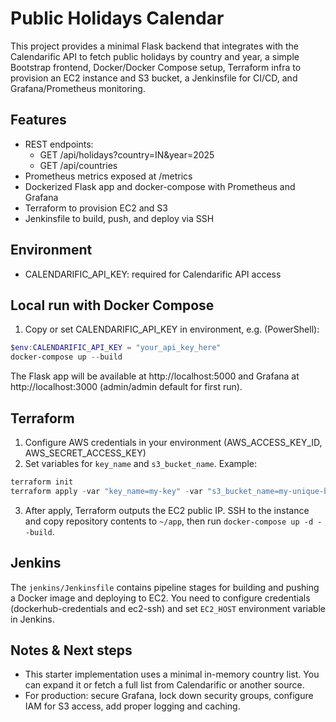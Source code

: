 # Public Holidays Calendar

This project provides a minimal Flask backend that integrates with the Calendarific API to fetch public holidays by country and year, a simple Bootstrap frontend, Docker/Docker Compose setup, Terraform infra to provision an EC2 instance and S3 bucket, a Jenkinsfile for CI/CD, and Grafana/Prometheus monitoring.

## Features
- REST endpoints:
  - GET /api/holidays?country=IN&year=2025
  - GET /api/countries
- Prometheus metrics exposed at /metrics
- Dockerized Flask app and docker-compose with Prometheus and Grafana
- Terraform to provision EC2 and S3
- Jenkinsfile to build, push, and deploy via SSH

## Environment
- CALENDARIFIC_API_KEY: required for Calendarific API access

## Local run with Docker Compose
1. Copy or set CALENDARIFIC_API_KEY in environment, e.g. (PowerShell):

```powershell
$env:CALENDARIFIC_API_KEY = "your_api_key_here"
docker-compose up --build
```

The Flask app will be available at http://localhost:5000 and Grafana at http://localhost:3000 (admin/admin default for first run).

## Terraform
1. Configure AWS credentials in your environment (AWS_ACCESS_KEY_ID, AWS_SECRET_ACCESS_KEY)
2. Set variables for `key_name` and `s3_bucket_name`. Example:

```powershell
terraform init
terraform apply -var "key_name=my-key" -var "s3_bucket_name=my-unique-bucket-name"
```

3. After apply, Terraform outputs the EC2 public IP. SSH to the instance and copy repository contents to `~/app`, then run `docker-compose up -d --build`.

## Jenkins
The `jenkins/Jenkinsfile` contains pipeline stages for building and pushing a Docker image and deploying to EC2. You need to configure credentials (dockerhub-credentials and ec2-ssh) and set `EC2_HOST` environment variable in Jenkins.

## Notes & Next steps
- This starter implementation uses a minimal in-memory country list. You can expand it or fetch a full list from Calendarific or another source.
- For production: secure Grafana, lock down security groups, configure IAM for S3 access, add proper logging and caching.
